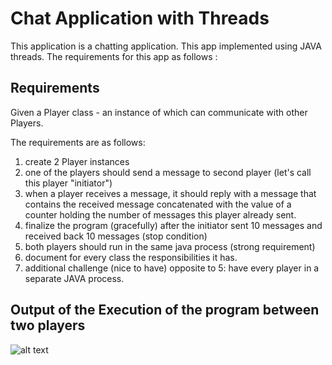 # Chat Application with Threads
This application is a chatting application.  This app implemented using JAVA threads. The requirements for this app as follows :

## Requirements
Given a Player class - an instance of which can communicate with other Players.

The requirements are as follows:

1. create 2 Player instances
2. one of the players should send a message to second player (let's call this player "initiator")
3. when a player receives a message, it should reply with a message that contains the received message concatenated with the value of a counter holding the number of messages this player already sent.
4. finalize the program (gracefully) after the initiator sent 10 messages and received back 10 messages (stop condition)
5. both players should run in the same java process (strong requirement)
6. document for every class the responsibilities it has.
7. additional challenge (nice to have) opposite to 5: have every player in a separate JAVA process.

## Output of the Execution of the program between two players
 ![alt text](https://github.com/gokhangoy/Chat_Application_with_Threads/blob/master/output/Output.jpg)
 
